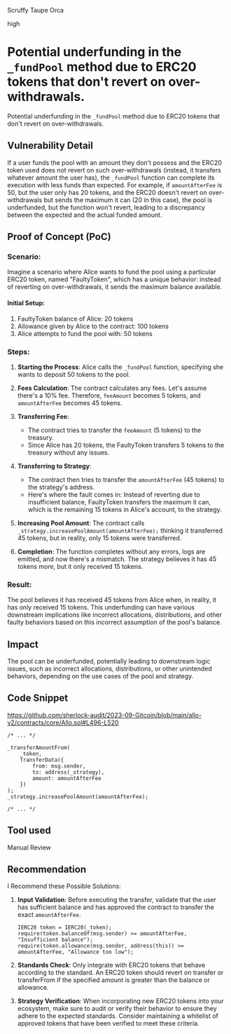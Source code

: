 Scruffy Taupe Orca

high

# Potential underfunding in the `_fundPool` method due to ERC20 tokens that don't revert on over-withdrawals.
Potential underfunding in the `_fundPool` method due to ERC20 tokens that don't revert on over-withdrawals.

## Vulnerability Detail
If a user funds the pool with an amount they don't possess and the ERC20 token used does not revert on such over-withdrawals (instead, it transfers whatever amount the user has), the `_fundPool` function can complete its execution with less funds than expected. For example, if `amountAfterFee` is 50, but the user only has 20 tokens, and the ERC20 doesn't revert on over-withdrawals but sends the maximum it can (20 in this case), the pool is underfunded, but the function won't revert, leading to a discrepancy between the expected and the actual funded amount.

## Proof of Concept (PoC)
### Scenario:
Imagine a scenario where Alice wants to fund the pool using a particular ERC20 token, named "FaultyToken", which has a unique behavior: instead of reverting on over-withdrawals, it sends the maximum balance available.

#### Initial Setup:
1. FaultyToken balance of Alice: 20 tokens
2. Allowance given by Alice to the contract: 100 tokens
3. Alice attempts to fund the pool with: 50 tokens

### Steps:
1. **Starting the Process**: Alice calls the `_fundPool` function, specifying she wants to deposit 50 tokens to the pool.
   
2. **Fees Calculation**: The contract calculates any fees. Let's assume there's a 10% fee. Therefore, `feeAmount` becomes 5 tokens, and `amountAfterFee` becomes 45 tokens.

3. **Transferring Fee**:
   - The contract tries to transfer the `feeAmount` (5 tokens) to the treasury.
   - Since Alice has 20 tokens, the FaultyToken transfers 5 tokens to the treasury without any issues.

4. **Transferring to Strategy**:
   - The contract then tries to transfer the `amountAfterFee` (45 tokens) to the strategy's address.
   - Here's where the fault comes in: Instead of reverting due to insufficient balance, FaultyToken transfers the maximum it can, which is the remaining 15 tokens in Alice's account, to the strategy.
   
5. **Increasing Pool Amount**: The contract calls `_strategy.increasePoolAmount(amountAfterFee);` thinking it transferred 45 tokens, but in reality, only 15 tokens were transferred.

6. **Completion**: The function completes without any errors, logs are emitted, and now there's a mismatch. The strategy believes it has 45 tokens more, but it only received 15 tokens.

### Result:

The pool believes it has received 45 tokens from Alice when, in reality, it has only received 15 tokens. This underfunding can have various downstream implications like incorrect allocations, distributions, and other faulty behaviors based on this incorrect assumption of the pool's balance.


## Impact
The pool can be underfunded, potentially leading to downstream logic issues, such as incorrect allocations, distributions, or other unintended behaviors, depending on the use cases of the pool and strategy.

## Code Snippet

https://github.com/sherlock-audit/2023-09-Gitcoin/blob/main/allo-v2/contracts/core/Allo.sol#L496-L520

```solidity
/* ... */

_transferAmountFrom(
    _token,
    TransferData({
        from: msg.sender,
        to: address(_strategy),
        amount: amountAfterFee
    })
);
_strategy.increasePoolAmount(amountAfterFee);

/* ... */
```

## Tool used
Manual Review

## Recommendation
I Recommend these Possible Solutions:

1. **Input Validation**: Before executing the transfer, validate that the user has sufficient balance and has approved the contract to transfer the exact `amountAfterFee`.

   ```solidity
   IERC20 token = IERC20(_token);
   require(token.balanceOf(msg.sender) >= amountAfterFee, "Insufficient balance");
   require(token.allowance(msg.sender, address(this)) >= amountAfterFee, "Allowance too low");
   ```

2. **Standards Check**: Only integrate with ERC20 tokens that behave according to the standard. An ERC20 token should revert on transfer or transferFrom if the specified amount is greater than the balance or allowance. 

3. **Strategy Verification**: When incorporating new ERC20 tokens into your ecosystem, make sure to audit or verify their behavior to ensure they adhere to the expected standards. Consider maintaining a whitelist of approved tokens that have been verified to meet these criteria.